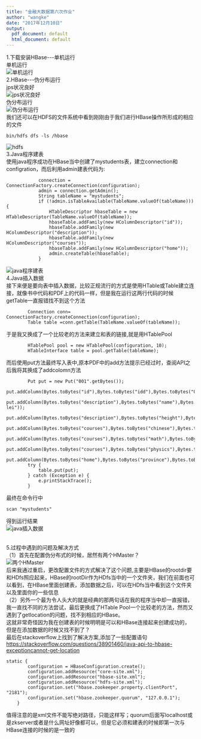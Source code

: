 ```yaml
---
title: "金融大数据第六次作业"
author: "wangke"
date: "2017年12月10日"
output:
  pdf_document: default
  html_document: default
---
```


1.下载安装HBase---单机运行</br>
单机运行</br>
![单机运行](https://github.com/WangKe2333/Homework6/raw/master/picture/单机sell操作.png)
</br>2.HBase---伪分布运行</br>
jps状况良好</br>
![jps状况良好](https://github.com/WangKe2333/Homework6/raw/master/picture/jps状况良好.png)
</br>伪分布运行</br>
![伪分布运行](https://github.com/WangKe2333/Homework6/raw/master/picture/伪分布shell操作.png)
</br>我们还可以在HDFS的文件系统中看到刚刚由于我们进行HBase操作所形成的相应的文件</br>
```{}
bin/hdfs dfs -ls /hbase
```

![hdfs](https://github.com/WangKe2333/Homework6/raw/master/picture/hdfs中相应文件夹.png)
</br>3.Java程序建表</br>
使用java程序成功在HBase当中创建了mystudents表，建立connection和configration，而后利用admin建表代码为:</br>
```{}
            connection = ConnectionFactory.createConnection(configuration);
            admin = connection.getAdmin();
            String tableName = "mystudents";
            if (!admin.isTableAvailable(TableName.valueOf(tableName))) {
                HTableDescriptor hbaseTable = new HTableDescriptor(TableName.valueOf(tableName));
                hbaseTable.addFamily(new HColumnDescriptor("id"));
                hbaseTable.addFamily(new HColumnDescriptor("description"));
                hbaseTable.addFamily(new HColumnDescriptor("courses"));
                hbaseTable.addFamily(new HColumnDescriptor("home"));
                admin.createTable(hbaseTable);
            }
```

![java程序建表](https://github.com/WangKe2333/Homework6/raw/master/picture/java成功建表.png)
</br>4.Java插入数据</br>
接下来便是要向表中插入数据，比较正规流行的方式是使用HTable或Table建立连接，就像书中代码和PDF上的代码一样，但是我在运行这两行代码的时候getTable一直报错找不到这个方法
```{}
        Connection conn= ConnectionFactory.createConnection(configuration);
        Table table =conn.getTable(TableName.valueOf(tableName));
```
于是我又换成了一个比较老的方法来建立和表的链接,就是用HTablePool
```{}
        HTablePool pool = new HTablePool(configuration, 10);  
        HTableInterface table = pool.getTable(tableName); 
```
而后使用put方法最终写入表中,原本PDF中的add方法提示已经过时，查阅API之后我将其换成了addcolomn方法</br>
```{}
        Put put = new Put("001".getBytes()); 
        put.addColumn(Bytes.toBytes("id"),Bytes.toBytes("idd"),Bytes.toBytes("001"));
        put.addColumn(Bytes.toBytes("description"),Bytes.toBytes("name"),Bytes.toBytes("li lei"));
        put.addColumn(Bytes.toBytes("description"),Bytes.toBytes("height"),Bytes.toBytes("176"));
        put.addColumn(Bytes.toBytes("courses"),Bytes.toBytes("chinese"),Bytes.toBytes("80"));
        put.addColumn(Bytes.toBytes("courses"),Bytes.toBytes("math"),Bytes.toBytes("90"));
        put.addColumn(Bytes.toBytes("courses"),Bytes.toBytes("physics"),Bytes.toBytes("95"));
        put.addColumn(Bytes.toBytes("home"),Bytes.toBytes("province"),Bytes.toBytes("zhejiang"));
        try {  
            table.put(put);  
        } catch (Exception e) {  
            e.printStackTrace();  
        }  

```

最终在命令行中
```{}
scan "mystudents"
```
得到运行结果</br>
![java插入数据](https://github.com/WangKe2333/Homework6/raw/master/picture/java插入数据.png)

</br>5.过程中遇到的问题及解决方式</br>
（1）首先在配置伪分布式的时候，居然有两个HMaster？</br>
![两个HMaster](https://github.com/WangKe2333/Homework6/raw/master/picture/居然有两个HMaster.png)
</br>后来我通过重启，更改配置文件的方式解决了这个问题,主要是HBase的rootdir要和HDfs照应起来，HBase的rootDir作为HDfs当中的一个文件夹，我们在前面也可以看到，在HBase里面创建表，添加数据之后，可以在HDfs当中看到这个文件夹以及里面你的一些信息</br>
（2）另外一个最为令人头大的就是经典的那两句话在我的程序当中却一直报错，我一直找不同的方法尝试，最后更换成了HTable Pool一个比较老的方法，然而又遇到了getlocation的问题，找不到相应的HBase。</br>
这就非常奇怪因为我在创建表的时候明明是可以和HBase连接起来创建成功的，但是在添加数据的时候又找不到了？</br>
最后在stackoverflow上找到了解决方案,添加了一些配置语句</br>
https://stackoverflow.com/questions/38901460/java-api-to-hbase-exceptioncannot-get-location</br>
```{}
static { 
        configuration = HBaseConfiguration.create();
        configuration.addResource("core-site.xml");
        configuration.addResource("hbase-site.xml");
        configuration.addResource("hdfs-site.xml");
        configuration.set("hbase.zookeeper.property.clientPort", "2181"); 
        configuration.set("hbase.zookeeper.quorum", "127.0.0.1"); 
    } 

```
值得注意的是xml文件不能写绝对路径，只能这样写；quorum后面写localhost或是zkserver或者是什么网址好像都可以，但是它必须和建表的时候即第一次与HBase连接的时候的是一致的</br>

